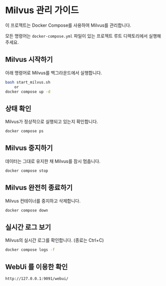 # Milvus 관리 가이드

이 프로젝트는 Docker Compose를 사용하여 Milvus를 관리합니다. 

<!-- ## Doker-compose.yml 파일 다운로드
아래 스크립트를 실행하여 docker 파일을 다운로드합니다.
```bash
bash install_milvus.sh
```

해당 디렉토리에 `docker-compose.yml` 파일이 추가 되었는지 확인합니다.

```bash
the attribute 'version' is obsolete, it will be ignored, please remove it to avoid potential confusion
```
라는 경고 메세지는 기능에 영향을 미치지 않으나, 원한다면 `docker-compose.yml` 파일 상단의 `version: '3.5'`을 삭제하시길 바랍니다. -->

모든 명령어는 `docker-compose.yml` 파일이 있는 프로젝트 루트 디렉토리에서 실행해주세요.

## Milvus 시작하기
아래 명령어로 Milvus를 백그라운드에서 실행합니다.
```bash
bash start_milvus.sh
    or
docker compose up -d
```

## 상태 확인
Milvus가 정상적으로 실행되고 있는지 확인합니다.

```bash
docker compose ps
```

## Milvus 중지하기
데이터는 그대로 유지한 채 Milvus를 잠시 멈춥니다.

```Bash
docker compose stop
```

## Milvus 완전히 종료하기
Milvus 컨테이너를 중지하고 삭제합니다.

```Bash
docker compose down
```

## 실시간 로그 보기
Milvus의 실시간 로그를 확인합니다. (종료는 Ctrl+C)

```Bash
docker compose logs -f
```


## WebUi 를 이용한 확인

```bash
http://127.0.0.1:9091/webui/
```